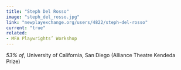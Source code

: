```yaml
---
title: "Steph Del Rosso"
image: "steph_del_rosso.jpg"
link: "newplayexchange.org/users/4822/steph-del-rosso"
current: "true"
related:
- MFA Playwrights’ Workshop
---
```


*53% of*, University of California, San Diego (Alliance Theatre Kendeda Prize)

